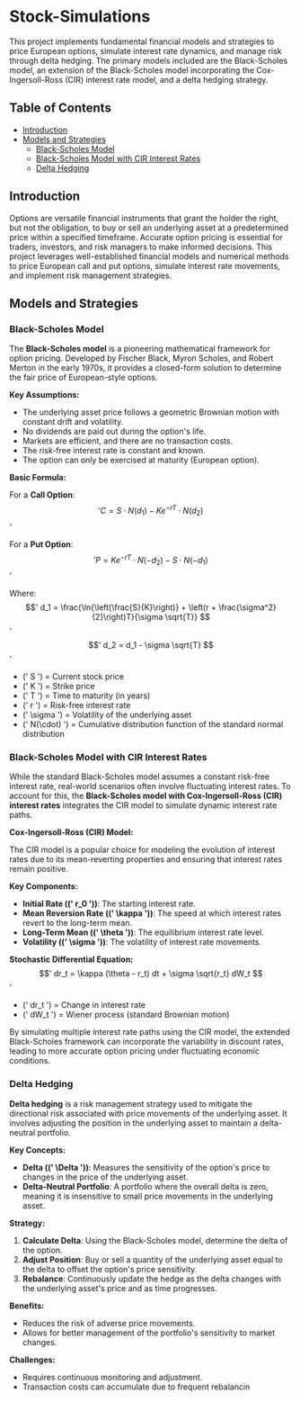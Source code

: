 # Stock-Simulations

This project implements fundamental financial models and strategies to price European options, simulate interest rate dynamics, and manage risk through delta hedging. The primary models included are the Black-Scholes model, an extension of the Black-Scholes model incorporating the Cox-Ingersoll-Ross (CIR) interest rate model, and a delta hedging strategy.

## Table of Contents

- [Introduction](#introduction)
- [Models and Strategies](#models-and-strategies)
  - [Black-Scholes Model](#black-scholes-model)
  - [Black-Scholes Model with CIR Interest Rates](#black-scholes-model-with-cir-interest-rates)
  - [Delta Hedging](#delta-hedging)

## Introduction

Options are versatile financial instruments that grant the holder the right, but not the obligation, to buy or sell an underlying asset at a predetermined price within a specified timeframe. Accurate option pricing is essential for traders, investors, and risk managers to make informed decisions. This project leverages well-established financial models and numerical methods to price European call and put options, simulate interest rate movements, and implement risk management strategies.

## Models and Strategies

### Black-Scholes Model

The **Black-Scholes model** is a pioneering mathematical framework for option pricing. Developed by Fischer Black, Myron Scholes, and Robert Merton in the early 1970s, it provides a closed-form solution to determine the fair price of European-style options.

**Key Assumptions:**
- The underlying asset price follows a geometric Brownian motion with constant drift and volatility.
- No dividends are paid out during the option's life.
- Markets are efficient, and there are no transaction costs.
- The risk-free interest rate is constant and known.
- The option can only be exercised at maturity (European option).

**Basic Formula:**

For a **Call Option**:
$$'
C = S \cdot N(d_1) - K e^{-rT} \cdot N(d_2)
$$'

For a **Put Option**:
$$'
P = K e^{-rT} \cdot N(-d_2) - S \cdot N(-d_1)
$$'

Where:
$$'
d_1 = \frac{\ln{\left(\frac{S}{K}\right)} + \left(r + \frac{\sigma^2}{2}\right)T}{\sigma \sqrt{T}}
$$'
$$'
d_2 = d_1 - \sigma \sqrt{T}
$$'
- \(' S '\) = Current stock price
- \(' K '\) = Strike price
- \(' T '\) = Time to maturity (in years)
- \(' r '\) = Risk-free interest rate
- \(' \sigma '\) = Volatility of the underlying asset
- \(' N(\cdot) '\) = Cumulative distribution function of the standard normal distribution

### Black-Scholes Model with CIR Interest Rates

While the standard Black-Scholes model assumes a constant risk-free interest rate, real-world scenarios often involve fluctuating interest rates. To account for this, the **Black-Scholes model with Cox-Ingersoll-Ross (CIR) interest rates** integrates the CIR model to simulate dynamic interest rate paths.

**Cox-Ingersoll-Ross (CIR) Model:**

The CIR model is a popular choice for modeling the evolution of interest rates due to its mean-reverting properties and ensuring that interest rates remain positive.

**Key Components:**
- **Initial Rate (\(' r_0 '\))**: The starting interest rate.
- **Mean Reversion Rate (\(' \kappa '\))**: The speed at which interest rates revert to the long-term mean.
- **Long-Term Mean (\(' \theta '\))**: The equilibrium interest rate level.
- **Volatility (\(' \sigma '\))**: The volatility of interest rate movements.

**Stochastic Differential Equation:**
$$'
dr_t = \kappa (\theta - r_t) dt + \sigma \sqrt{r_t} dW_t
$$'
- \(' dr_t '\) = Change in interest rate
- \(' dW_t '\) = Wiener process (standard Brownian motion)

By simulating multiple interest rate paths using the CIR model, the extended Black-Scholes framework can incorporate the variability in discount rates, leading to more accurate option pricing under fluctuating economic conditions.

### Delta Hedging

**Delta hedging** is a risk management strategy used to mitigate the directional risk associated with price movements of the underlying asset. It involves adjusting the position in the underlying asset to maintain a delta-neutral portfolio.

**Key Concepts:**
- **Delta (\(' \Delta '\))**: Measures the sensitivity of the option's price to changes in the price of the underlying asset.
- **Delta-Neutral Portfolio**: A portfolio where the overall delta is zero, meaning it is insensitive to small price movements in the underlying asset.

**Strategy:**
1. **Calculate Delta**: Using the Black-Scholes model, determine the delta of the option.
2. **Adjust Position**: Buy or sell a quantity of the underlying asset equal to the delta to offset the option's price sensitivity.
3. **Rebalance**: Continuously update the hedge as the delta changes with the underlying asset's price and as time progresses.

**Benefits:**
- Reduces the risk of adverse price movements.
- Allows for better management of the portfolio's sensitivity to market changes.

**Challenges:**
- Requires continuous monitoring and adjustment.
- Transaction costs can accumulate due to frequent rebalancin

